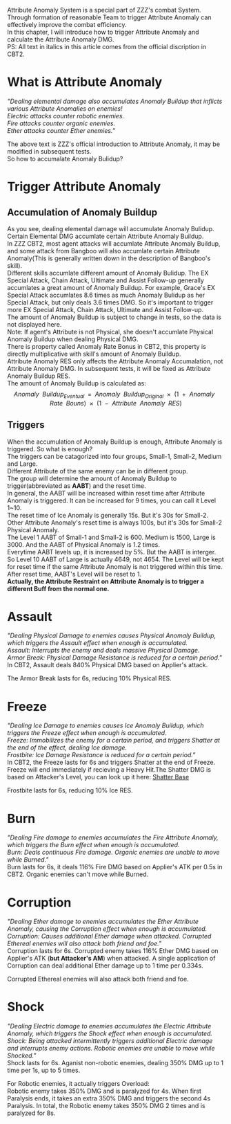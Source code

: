 Attribute Anomaly System is a special part of ZZZ's combat System. Through formation of reasonable Team to trigger Attribute Anomaly can effectively improve the combat efficiency.<br>
In this chapter, I will introduce how to trigger Attribute Anomaly and calculate the Attribute Anomaly DMG.<br>
PS: All text in italics in this article comes from the official discription in CBT2.
# What is Attribute Anomaly
*"Dealing elemental damage also accumulates Anomaly Buildup that inflicts various Attribute Anomalies on enemies!*<br>
*Electric attacks counter robotic enemies.*<br>
*Fire attacks counter organic enemies.*<br>
*Ether attacks counter Ether enemies."*<br>

<!-- It's not correct now. In last test, Ether attacks counter Energy enemies, but Ice attacks counter Ether enemies.-->

The above text is ZZZ's official introduction to Attribute Anomaly, it may be modified in subsequent tests.<br>
So how to accumalate Anomaly Bulidup?<br>
# Trigger Attribute Anomaly
## Accumulation of Anomaly Buildup
As you see, dealing elemental damage will accumulate Anomaly Bulidup. Certain Elemental DMG accumlate certain Attribute Anomaly Buildup.<br>
In ZZZ CBT2, most agent attacks will accumlate Attribute Anomaly Buildup, and some attack from Bangboo will also accumlate certain Attribute Anomaly(This is generally written down in the description of Bangboo's skill).<br>
Different skills accumlate different amount of Anomaly Bulidup. The EX Special Attack, Chain Attack, Ultimate and Assist Follow-up generally accumlates a great amount of Anomaly Buildup. For example, Grace's EX Special Attack accumlates 8.6 times as much Anomaly Bulidup as her Special Attack, but only deals 3.6 times DMG. So it's important to trigger more EX Special Attack, Chain Attack, Ultimate and Assist Follow-up.<br>
The amount of Anomaly Buildup is subject to change in tests, so the data is not displayed here.<br>
Note: If agent's Attribute is not Physical, she doesn't accumlate Physical Anomaly Buildup when dealing Physical DMG.<br>
There is property called Anomaly Rate Bonus in CBT2, this property is directly multiplicative with skill's amount of Anomaly Buildup.<br>
Attribute Anomaly RES only affects the Attribute Anomaly Accumalation, not Attribute Anomaly DMG. In subsequent tests, it will be fixed as Attribute Anomaly Buildup RES.<br>
The amount of Anomaly Buildup is calculated as:<br>
$$Anomaly\enspace Buildup_{Eventual}\enspace =\enspace Anomaly\enspace Buildup_{Original}\enspace ×\enspace (1\enspace +\enspace Anomaly\enspace Rate\enspace Bouns)\enspace ×\enspace (1\enspace -\enspace Attribute\enspace Anomaly\enspace RES)$$
## Triggers
When the accumulation of Anomaly Buildup is enough, Attribute Anomaly is triggered. So what is enough?<br>
The triggers can be catagorized into four groups, Small-1, Small-2, Medium and Large.<br>
Different Attribute of the same enemy can be in different group.<br>
The group will determine the amount of Anomaly Buildup to trigger(abbreviated as **AABT**) and the reset time.<br>
In general, the AABT will be increased within reset time after Attribute Anomaly is triggered. It can be increased for 9 times, you can call it Level 1~10.<br>
The reset time of Ice Anomaly is generally 15s. But it's 30s for Small-2. Other Attribute Anomaly's reset time is always 100s, but it's 30s for Small-2 Physical Anomaly.<br>
The Level 1 AABT of Small-1 and Small-2 is 600. Medium is 1500, Large is 3000. And the AABT of Physical Anomaly is 1.2 times.<br>
Everytime AABT levels up, it is increased by 5%. But the AABT is interger. So Level 10 AABT of Large is actually 4649, not 4654. The Level will be kept for reset time if the same Attribute Anomaly is not triggered within this time. After reset time, AABT's Level will be reset to 1.<br>
**Actually, the Attribute Restraint on Attribute Anomaly is to trigger a different Buff from the normal one.**<br>

# Assault
*"Dealing Physical Damage to enemies causes Physical Anomaly Buildup, which triggers the Assault effect when enough is accumulated.*<br>
*Assault: Interrupts the enemy and deals massive Physical Damage.*<br>
*Armor Break: Physical Damage Resistance is reduced for a certain period."*<br>
In CBT2, Assault deals 840% Physical DMG based on Applier's attack.<br>
<!-- In last test, it deals 713% DMG. -->
The Armor Break lasts for 6s, reducing 10% Physical RES.<br>
<!-- Actually, there is a Flinch applied a little before Assault deals DMG in last test instead of Armor Break. I don't know what hoyoverse calls it, there is no information in TextMap_ENTemplateTb. Enemies affected by Flinch will get a Daze Taken Ratio. It seems that Hoyoverse haven't completed it yet. -->

# Freeze
*"Dealing Ice Damage to enemies causes Ice Anomaly Buildup, which triggers the Freeze effect when enough is accumulated.*<br>
*Freeze: Immobilizes the enemy for a certain period, and triggers Shatter at the end of the effect, dealing Ice damage.*<br>
*Frostbite: Ice Damage Resistance is reduced for a certain period."*<br>
In CBT2, the Freeze lasts for 6s and triggers Shatter at the end of Freeze. Freeze will end immediately if recieving a Heavy Hit.The Shatter DMG is based on Attacker's Level, you can look up it here: [Shatter Base](https://github.com/mc-ctrl/Hoyoverse-Theorycrafting-Library/blob/main/Zenless_Zone_Zero/Shatter%20Base.md)<br>
<!-- In last tast, it deals 713% DMG. -->
Frostbite lasts for 6s, reducing 10% Ice RES.<br> 
<!-- Actually, the effect of Frostbite is modified as Crit DMG Taken Ratio in last test, but there is no information in TextMap_ENTemplateTb. -->

# Burn
*"Dealing Fire damage to enemies accumulates the Fire Attribute Anomaly, which triggers the Burn effect when enough is accumulated.*<br>
*Burn: Deals continuous Fire damage. Organic enemies are unable to move while Burned."*<br>
Burn lasts for 6s, it deals 116% Fire DMG based on Applier's ATK per 0.5s in CBT2. Organic enemies can't move while Burned.<br>
<!-- In last test, it deals 50% DMG per 0.5s. For Organic enemies, it actually triggers Ignite, dealing 75% DMG per 0.5s. -->

# Corruption
*"Dealing Ether damage to enemies accumulates the Ether Attribute Anomaly, causing the Corruption effect when enough is accumulated.*<br>
*Corruption: Causes additional Ether damage when attacked. Corrupted Ethereal enemies will also attack both friend and foe."*<br>
Corruption lasts for 6s. Corrupted enemy takes 116% Ether DMG based on Applier's ATK (**but Attacker's AM**) when attacked. A single application of Corruption can deal additional Ether damage up to 1 time per 0.334s.<br>
<!-- In last test, it takes 50% DMG and damage CD is 0.5s. -->
Corrupted Ethereal enemies will also attack both friend and foe.<br>
<!-- In last test, Ether counters Energy enemies instead of Ethereal enemies. For Energy enemies, it actually triggers Chaos:<br>
Energy enemy is unable to move while Chaos. Enemy under Chaos takes 93.8% DMG when attacked. Damage CD is 0.5s.
Note: Chaos is not Disorder. -->

# Shock
*"Dealing Electric damage to enemies accumulates the Electric Attribute Anomaly, which triggers the Shock effect when enough is accumulated.*<br>
*Shock: Being attacked intermittently triggers additional Electric damage and interrupts enemy actions. Robotic enemies are unable to move while Shocked."*<br>
Shock lasts for 6s. Aganist non-robotic enemies, dealing 350% DMG up to 1 time per 1s, up to 5 times.<br>
<!-- In last test, it deals 350% DMG up to 1 time per 2s, up to 8 times. -->
For Robotic enemies, it actually triggers Overload:<br>
Robotic enemy takes 350% DMG and is paralyzed for 4s. When first Paralysis ends, it takes an extra 350% DMG and triggers the second 4s Paralysis. In total, the Robotic enemy takes 350% DMG 2 times and is paralyzed for 8s.
<!-- In last test, it deals 375% DMG. -->

<!-- # Disorder
Disorder triggers when enemy under Attribute Anomaly is triggered another Attribute Anomaly.<br>
Hoyoverse added it because the same enemy cam only fall into one Attribute Anomaly at the same time, later Attribute Anomaly will overwrite the earlier one.<br>
Disorder deals Physical DMG <b>based on the original Attribute Anomaly</b> and accumlates additional Daze.<br>
Disorder is added to speed up the rate of DMG from Attribute Anomalies and encourage players to trigger more Attribute Anomalies.
-->
